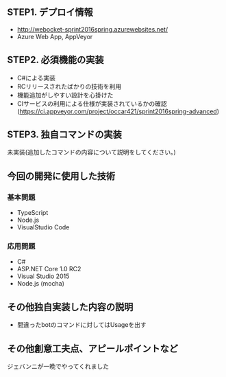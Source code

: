 ## STEP1. デプロイ情報
- http://webocket-sprint2016spring.azurewebsites.net/
- Azure Web App, AppVeyor

## STEP2. 必須機能の実装
- C#による実装
- RCリリースされたばかりの技術を利用
- 機能追加がしやすい設計を心掛けた
- CIサービスの利用による仕様が実装されているかの確認 (https://ci.appveyor.com/project/occar421/sprint2016spring-advanced)

## STEP3. 独自コマンドの実装
未実装(追加したコマンドの内容について説明をしてください。)

## 今回の開発に使用した技術
### 基本問題
- TypeScript
- Node.js
- VisualStudio Code

### 応用問題
- C#
- ASP.NET Core 1.0 RC2
- Visual Studio 2015
- Node.js (mocha)

## その他独自実装した内容の説明
- 間違ったbotのコマンドに対してはUsageを出す

## その他創意工夫点、アピールポイントなど
ジェバンニが一晩でやってくれました  